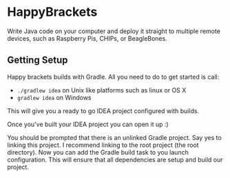 # HappyBrackets #
Write Java code on your computer and deploy it straight to multiple remote devices, such as Raspberry Pis, CHIPs, or BeagleBones.

## Getting Setup ##
Happy brackets builds with Gradle. All you need to do to get started is call:
* ```./gradlew idea``` on Unix like platforms such as linux or OS X
* ```gradlew idea``` on Windows

This will give you a ready to go IDEA project configured with builds.

Once you've built your IDEA project you can open it up :)

You should be prompted that there is an unlinked Gradle project. Say yes to linking this project. I recommend linking to the root project (the root directory). Now you can add the Gradle build task to you launch configuration. This will ensure that all dependencies are setup and build our project.

